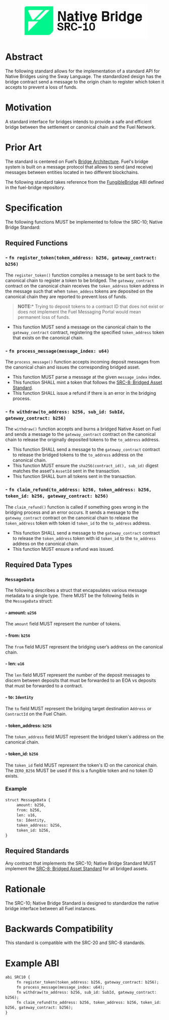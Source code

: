 <p align="center">
    <picture>
        <source media="(prefers-color-scheme: dark)" srcset=".docs/src-10-logo-dark-theme.png">
        <img alt="SRC-10 logo" width="400px" src=".docs/src-10-logo-light-theme.png">
    </picture>
</p>

# Abstract

The following standard allows for the implementation of a standard API for Native Bridges using the Sway Language. The standardized design has the bridge contract send a message to the origin chain to register which token it accepts to prevent a loss of funds.

# Motivation

A standard interface for bridges intends to provide a safe and efficient bridge between the settlement or canonical chain and the Fuel Network. 

# Prior Art

The standard is centered on Fuel’s [Bridge Architecture](https://github.com/FuelLabs/fuel-bridge/blob/main/docs/ARCHITECTURE.md). Fuel's bridge system is built on a message protocol that allows to send (and receive) messages between entities located in two different blockchains.

The following standard takes reference from the [FungibleBridge](https://github.com/FuelLabs/fuel-bridge/blob/3971081850e7961d9b649edda4cad8a848ee248e/packages/fungible-token/bridge-fungible-token/src/interface.sw#L22) ABI defined in the fuel-bridge repository. 

# Specification

The following functions MUST be implemented to follow the SRC-10; Native Bridge Standard:

## Required Functions

### - `fn register_token(token_address: b256, gateway_contract: b256)`

The `register_token()` function compiles a message to be sent back to the canonical chain to register a token to be bridged. The `gateway_contract` contract on the canonical chain receives the `token_address` token address in the message such that when `token_addess` tokens are deposited on the canonical chain they are reported to prevent loss of funds. 

> **NOTE:*** Trying to deposit tokens to a contract ID that does not exist or does not implement the Fuel Messaging Portal would mean permanent loss of funds.

- This function MUST send a message on the canonical chain to the `gateway_contract` contract, registering the specified `token_address` token that exists on the canonical chain. 

### - `fn process_message(message_index: u64)`

The `process_message()` function accepts incoming deposit messages from the canonical chain and issues the corresponding bridged asset.

- This function MUST parse a message at the given `message_index` index. 
- This function SHALL mint a token that follows the [SRC-8; Bridged Asset Standard](https://github.com/FuelLabs/sway-standards/tree/master/standards/src_8). 
- This function SHALL issue a refund if there is an error in the bridging process.

### - `fn withdraw(to_address: b256, sub_id: SubId, gateway_contract: b256)`

The `withdraw()` function accepts and burns a bridged Native Asset on Fuel and sends a message to the `gateway_contract` contract on the canonical chain to release the originally deposited tokens to the `to_address` address.

- This function SHALL send a message to the `gateway_contract` contract to release the bridged tokens to the `to_address` address on the canonical chain.
- This function MUST ensure the `sha256(contract_id(), sub_id)` digest matches the asset's `AssetId` sent in the transaction.
- This function SHALL burn all tokens sent in the transaction.

### - `fn claim_refund(to_address: b256, token_address: b256, token_id: b256, gateway_contract: b256)`

The `claim_refund()` function is called if something goes wrong in the bridging process and an error occurs. It sends a message to the `gateway_contract` contract on the canonical chain to release the `token_address` token with token id `token_id` to the `to_address` address. 

- This function SHALL send a message to the `gateway_contract` contract to release the `token_address` token with id `token_id` to the `to_address` address on the canonical chain.
- This function MUST ensure a refund was issued.

## Required Data Types

### `MessageData`

The following describes a struct that encapsulates various message metadata to a single type. There MUST be the following fields in the `MessageData` struct:

#### - amount: `u256`

The `amount` field MUST represent the number of tokens.

#### - from: `b256`

The `from` field MUST represent the bridging user’s address on the canonical chain.

#### - len: `u16`

The `len` field MUST represent the number of the deposit messages to discern between deposits that must be forwarded to an EOA vs deposits that must be forwarded to a contract.

#### - to: `Identity`

The `to` field MUST represent the bridging target destination `Address` or `ContractId` on the Fuel Chain.

#### - token_address: `b256`

The `token_address` field MUST represent the bridged token's address on the canonical chain.

#### - token_id: `b256`

The `token_id` field MUST represent the token's ID on the canonical chain. The `ZERO_B256` MUST be used if this is a fungible token and no token ID exists.

### Example

```sway 
struct MessageData {
     amount: b256,
     from: b256,
     len: u16,
     to: Identity,
     token_address: b256,
     token_id: b256,
}
```

## Required Standards

Any contract that implements the SRC-10; Native Bridge Standard MUST implement the [SRC-8; Bridged Asset Standard](https://github.com/FuelLabs/sway-standards/tree/master/standards/src_8) for all bridged assets. 

# Rationale 

The SRC-10; Native Bridge Standard is designed to standardize the native bridge interface between all Fuel instances. 

# Backwards Compatibility

This standard is compatible with the SRC-20 and SRC-8 standards.

# Example ABI

```sway
abi SRC10 {
     fn register_token(token_address: b256, gateway_contract: b256);
     fn process_message(message_index: u64);
     fn withdraw(to_address: b256, sub_id: SubId, gateway_contract: b256);
     fn claim_refund(to_address: b256, token_address: b256, token_id: b256, gateway_contract: b256);
}
```